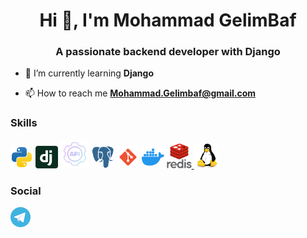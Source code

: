 <h1 align="center">Hi 👋, I'm Mohammad GelimBaf</h1>
<h3 align="center">A passionate backend developer with Django</h3>

- 🌱 I’m currently learning **Django**

- 📫 How to reach me **Mohammad.Gelimbaf@gmail.com**

### Skills

<p align="left">
    <a href="https://www.python.org/" target="_blank" rel="noreferrer"><img src="https://raw.githubusercontent.com/AmiraliErd/AmiraliErd/de2586d938a37742ab1367459df21ed7039b6937/icons/python.svg" width="36" height="36" alt="python" /></a>
    <a href="https://www.djangoproject.com/" target="_blank" rel="noreferrer"><img src="https://raw.githubusercontent.com/AmiraliErd/AmiraliErd/de2586d938a37742ab1367459df21ed7039b6937/icons/django-icon.svg" width="36" height="36" alt="django" /></a>
    <a href="https://www.django-rest-framework.org/" rel="noreferrer"><img src="https://raw.githubusercontent.com/AmiraliErd/AmiraliErd/51b4c3a344dd84a554fce474f6ed4a462f14e1ac/icons/rest-api.svg" width="46" height="46" alt="drf" /></a>
     <a href="https://www.postgresql.org/" rel="noreferrer"><img src="https://raw.githubusercontent.com/AmiraliErd/AmiraliErd/de2586d938a37742ab1367459df21ed7039b6937/icons/postgresql-icon.svg" width="36" height="36" alt="postgresql" /></a>
    <a href="https://git-scm.com/" rel="noreferrer"><img src="https://raw.githubusercontent.com/AmiraliErd/AmiraliErd/de2586d938a37742ab1367459df21ed7039b6937/icons/git-svgrepo-com.svg" width="36" height="36" alt="git" /></a>
     <a href="https://www.docker.com/" rel="noreferrer"><img src="https://raw.githubusercontent.com/AmiraliErd/AmiraliErd/de2586d938a37742ab1367459df21ed7039b6937/icons/docker-svgrepo-com.svg" width="36" height="36" alt="docker" /></a>
  <a href="https://redis.io" target="_blank" rel="noreferrer"> <img src="https://raw.githubusercontent.com/devicons/devicon/master/icons/redis/redis-original-wordmark.svg" alt="redis" width="40" height="40"/> </a>
<a href="https://www.linux.org/" target="_blank" rel="noreferrer"> <img src="https://raw.githubusercontent.com/devicons/devicon/master/icons/linux/linux-original.svg" alt="linux" width="40" height="40"/> </a>
</p>


### Social

<p align="left">
      <a href="https://t.me/mohaammad021" target="_blank" rel="noreferrer"><img src="https://raw.githubusercontent.com/AmiraliErd/AmiraliErd/de2586d938a37742ab1367459df21ed7039b6937/icons/telegram.svg" width="32" height="32" /></a>
</p>
